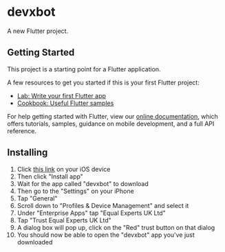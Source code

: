 # devxbot

A new Flutter project.

## Getting Started

This project is a starting point for a Flutter application.

A few resources to get you started if this is your first Flutter project:

- [Lab: Write your first Flutter app](https://flutter.io/docs/get-started/codelab)
- [Cookbook: Useful Flutter samples](https://flutter.io/docs/cookbook)

For help getting started with Flutter, view our 
[online documentation](https://flutter.io/docs), which offers tutorials, 
samples, guidance on mobile development, and a full API reference.

## Installing

1. Click [this link](http://htmlpreview.github.io/?https://raw.githubusercontent.com/draysams/bicihub/master/product/index.html) on your iOS device
1. Then click "Install app"
1. Wait for the app called "devxbot" to download
1. Then go to the "Settings" on your iPhone
1. Tap "General"
1. Scroll down to "Profiles & Device Management" and select it
1. Under "Enterprise Apps" tap "Equal Experts UK Ltd"
1. Tap "Trust Equal Experts UK Ltd"
1. A dialog box will pop up, click on the "Red" trust button on that dialog
1. You should now be able to open the "devxbot" app you've just downloaded

